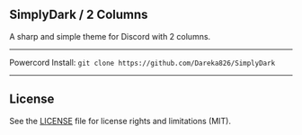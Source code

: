 ## SimplyDark / 2 Columns
A sharp and simple theme for Discord with 2 columns.

- - -
Powercord Install: `git clone https://github.com/Dareka826/SimplyDark`

- - -
## License

See the [LICENSE](https://github.com/Dareka826/SimplyDark/blob/master/LICENSE.md) file for license rights and limitations (MIT).
